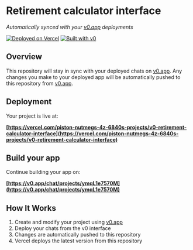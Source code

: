 # Retirement calculator interface

*Automatically synced with your [v0.app](https://v0.app) deployments*

[![Deployed on Vercel](https://img.shields.io/badge/Deployed%20on-Vercel-black?style=for-the-badge&logo=vercel)](https://vercel.com/piston-nutmegs-4z-6840s-projects/v0-retirement-calculator-interface)
[![Built with v0](https://img.shields.io/badge/Built%20with-v0.app-black?style=for-the-badge)](https://v0.app/chat/projects/ymqL1e7570M)

## Overview

This repository will stay in sync with your deployed chats on [v0.app](https://v0.app).
Any changes you make to your deployed app will be automatically pushed to this repository from [v0.app](https://v0.app).

## Deployment

Your project is live at:

**[https://vercel.com/piston-nutmegs-4z-6840s-projects/v0-retirement-calculator-interface](https://vercel.com/piston-nutmegs-4z-6840s-projects/v0-retirement-calculator-interface)**

## Build your app

Continue building your app on:

**[https://v0.app/chat/projects/ymqL1e7570M](https://v0.app/chat/projects/ymqL1e7570M)**

## How It Works

1. Create and modify your project using [v0.app](https://v0.app)
2. Deploy your chats from the v0 interface
3. Changes are automatically pushed to this repository
4. Vercel deploys the latest version from this repository